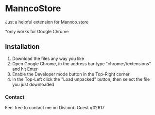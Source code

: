 # ManncoStore
Just a helpful extension for Mannco.store

*only works for Google Chrome
## Installation
1) Download the files any way you like
2) Open Google Chrome, in the address bar type "chrome://extensions" and hit Enter
3) Enable the Developer mode button in the Top-Right corner
4) In the Top-Left click the "Load unpacked" button, then select the file you just downloaded

### Contact
Feel free to contact me on Discord: Guest q#2617
